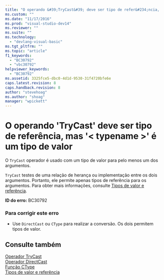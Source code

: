 ```yaml
---
title: "O operando &#39;TryCast&#39; deve ser tipo de refer&#234;ncia, mas &#39;&lt; typename &gt;&#39; &#233; um tipo de valor | Microsoft Docs"
ms.custom: ""
ms.date: "11/17/2016"
ms.prod: "visual-studio-dev14"
ms.reviewer: ""
ms.suite: ""
ms.technology: 
  - "devlang-visual-basic"
ms.tgt_pltfrm: ""
ms.topic: "article"
f1_keywords: 
  - "BC30792"
  - "vbc30792"
helpviewer_keywords: 
  - "BC30792"
ms.assetid: 3325fce5-dbc0-4d1d-9530-31f4720bfe6e
caps.latest.revision: 8
caps.handback.revision: 8
author: "stevehoag"
ms.author: "shoag"
manager: "wpickett"
---
```

# O operando &#39;TryCast&#39; deve ser tipo de refer&#234;ncia, mas &#39;&lt; typename &gt;&#39; &#233; um tipo de valor
O `TryCast` operador é usado com um tipo de valor para pelo menos um dos argumentos.  
  
 `TryCast` testes de uma relação de herança ou implementação entre os dois argumentos. Portanto, ele permite apenas tipos de referência para os argumentos. Para obter mais informações, consulte [Tipos de valor e referência](/dotnet/visual-basic/programming-guide/language-features/data-types/value-types-and-reference-types).  
  
 **ID do erro:** BC30792  
  
### Para corrigir este erro  
  
-   Use `DirectCast` ou `CType` para realizar a conversão. Os dois permitem tipos de valor.  
  
## Consulte também  
 [Operador TryCast](/dotnet/visual-basic/language-reference/operators/trycast-operator)   
 [Operador DirectCast](/dotnet/visual-basic/language-reference/operators/directcast-operator)   
 [Função CType](/dotnet/visual-basic/language-reference/functions/ctype-function)   
 [Tipos de valor e referência](/dotnet/visual-basic/programming-guide/language-features/data-types/value-types-and-reference-types)